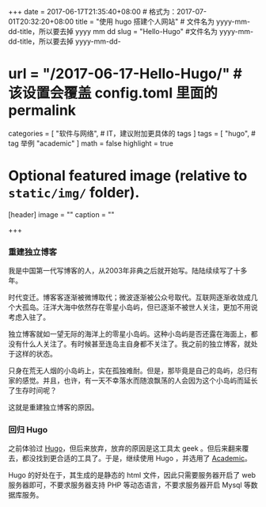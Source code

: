 +++
date = 2017-06-17T21:35:40+08:00 # 格式为：2017-07-01T20:32:20+08:00
title = "使用 hugo 搭建个人网站" # 文件名为 yyyy-mm-dd-title，所以要去掉 yyyy mm dd
slug = "Hello-Hugo" #文件名为 yyyy-mm-dd-title，所以要去掉 yyyy-mm-dd-
# url = "/2017-06-17-Hello-Hugo/" # 该设置会覆盖 config.toml 里面的 permalink 
categories = [
    "软件与网络", # IT，建议附加更具体的 tags
]
tags = [
    "hugo", # tag 举例
    "academic"
]
math = false
highlight = true

# Optional featured image (relative to `static/img/` folder).
[header]
image = ""
caption = ""

+++

### 重建独立博客

我是中国第一代写博客的人，从2003年非典之后就开始写。陆陆续续写了十多年。

时代变迁。博客客逐渐被微博取代；微波逐渐被公众号取代。互联网逐渐收敛成几个大孤岛。汪洋大海中依然存在零星小岛屿，但已逐渐不被世人关注，更加不用说考虑入驻了。<!--more-->

独立博客就如一望无际的海洋上的零星小岛屿。这种小岛屿是否还露在海面上，都没有什么人关注了。有时候甚至连岛主自身都不关注了。我之前的独立博客，就处于这样的状态。

只身在荒无人烟的小岛屿上，实在孤独难耐。但是，那毕竟是自己的岛屿，总归有家的感觉。并且，也许，有一天不幸落水而随浪飘荡的人会因为这个小岛屿而延长了生存时间呢？

这就是重建独立博客的原因。

### 回归 Hugo

之前体验过 [Hugo](https://gohugo.io/)，但后来放弃，放弃的原因是这工具太 geek 。但后来翻来覆去，都没找到更合适的工具了。于是，继续使用 Hugo ，并选用了  [Academic](https://themes.gohugo.io/academic/)。

Hugo 的好处在于，其生成的是静态的 html 文件，因此只需要服务器开启了 web 服务器即可，不要求服务器支持 PHP 等动态语言，不要求服务器开启 Mysql 等数据库服务。